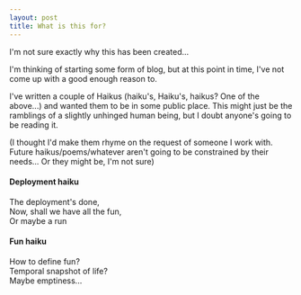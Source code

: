 ```yaml
---
layout: post
title: What is this for?
---
```


I'm not sure exactly why this has been created...

I'm thinking of starting some form of blog, but at this point in time, I've not come up with a good enough reason to.

I've written a couple of Haikus (haiku's, Haiku's, haikus? One of the above...) and wanted them to be in some public place. This might just be the ramblings of a slightly unhinged human being, but I doubt anyone's going to be reading it.

(I thought I'd make them rhyme on the request of someone I work with. Future haikus/poems/whatever aren't going to be constrained by their needs... Or they might be, I'm not sure)

#### Deployment haiku 
The deployment's done,  
Now, shall we have all the fun,  
Or maybe a run  

#### Fun haiku
How to define fun?  
Temporal snapshot of life?  
Maybe emptiness...  
